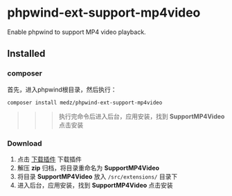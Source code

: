 # phpwind-ext-support-mp4video
Enable phpwind to support MP4 video playback.

## Installed

### composer

首先，进入phpwind根目录，然后执行：

```shell
composer install medz/phpwind-ext-support-mp4video
```

>>> 执行完命令后进入后台，应用安装，找到 **SupportMP4Video** 点击安装

### Download

1. 点击 [下载插件](https://github.com/medz/phpwind-ext-support-mp4video/archive/master.zip) 下载插件
2. 解压 **zip** 归档，将目录重命名为 **SupportMP4Video**
3. 将目录 **SupportMP4Video** 放入 `/src/extensions/` 目录下
4. 进入后台，应用安装，找到 **SupportMP4Video** 点击安装
